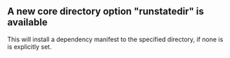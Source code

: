 ## A new core directory option "runstatedir" is available

This will install a dependency manifest to the specified directory, if none
is is explicitly set.

